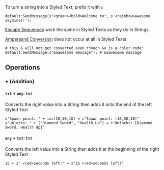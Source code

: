 To turn a string into a Styled Text, prefix it with `s`

```tc
default:SendMessage(s"<green><bold>Welcome to", s'<rainbow>awesome skyminer!');
```

[Escape Sequences](string.md/#escape-sequences) work the same in Styled Texts as they do in Strings.

[Ampersand Conversion](string.md/#color-codes-ampersand-conversion) does not occur at all in Styled Texts.
```tc
# this & will not get converted even though &a is a color code:
default:SendMessage(s"&aawesome message"); # &aawesome message
```

## Operations
### + (Addition)
#### `txt` + `any`: `txt`
Converts the right value into a String then adds it onto the end of the left Styled Text
```tc
s"Spawn point: " + loc[10,50,10] = s"Spawn point: [10,50,10]"
s"Unlocks: " + ["Diamond Sword", "Health Up"] = s"Unlocks: [Diamond Sword, Health Up]"
```

#### `any` + `txt`: `txt`
Converts the left value into a String then adds it at the beginning of the right Styled Text
```tc
15 + s" <red>seconds left!" = s"15 <red>seconds left!"
```
